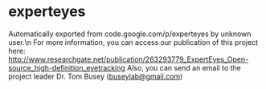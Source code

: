 # experteyes
Automatically exported from code.google.com/p/experteyes by unknown user.\n
For more information, you can access our publication of this project here:
http://www.researchgate.net/publication/263293779_ExpertEyes_Open-source_high-definition_eyetracking
Also, you can send an email to the project leader Dr. Tom Busey (buseylab@gmail.com)
